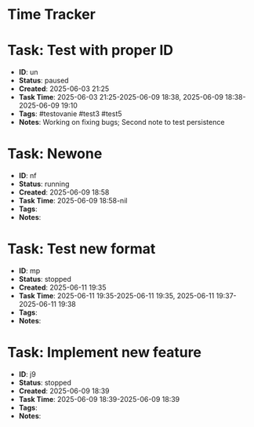 # Time Tracker

# Task: Test with proper ID
- **ID**: un
- **Status**: paused
- **Created**: 2025-06-03 21:25
- **Task Time**: 2025-06-03 21:25-2025-06-09 18:38, 2025-06-09 18:38-2025-06-09 19:10
- **Tags**: #testovanie #test3 #test5
- **Notes**: Working on fixing bugs; Second note to test persistence
# Task: Newone
- **ID**: nf
- **Status**: running
- **Created**: 2025-06-09 18:58
- **Task Time**: 2025-06-09 18:58-nil
- **Tags**: 
- **Notes**: 
# Task: Test new format
- **ID**: mp
- **Status**: stopped
- **Created**: 2025-06-11 19:35
- **Task Time**: 2025-06-11 19:35-2025-06-11 19:35, 2025-06-11 19:37-2025-06-11 19:38
- **Tags**: 
- **Notes**: 
# Task: Implement new feature
- **ID**: j9
- **Status**: stopped
- **Created**: 2025-06-09 18:39
- **Task Time**: 2025-06-09 18:39-2025-06-09 18:39
- **Tags**: 
- **Notes**: 
